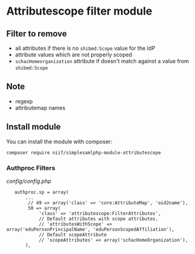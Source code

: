 Attributescope filter module
============================

## Filter to remove
* all attributes if there is no `shibmd:Scope` value for the IdP
* attribute values which are not properly scoped
* `schacHomeorganization` attribute if doesn't match against a value from `shibmd:Scope`

## Note
* regexp
* attributemap names

## Install module
You can install the module with composer:

    composer require niif/simplesamlphp-module-attributescope

### Authproc Filters

_config/config.php_

```
   authproc.sp = array(
       ...
        // 49 => array('class' => 'core:AttributeMap', 'oid2name'),
        50 => array(
            'class' => 'attributescope:FilterAttributes',
            // Default attributes with scope attributes.
            // 'attributesWithScope' => array('eduPersonPrincipalName', 'eduPersonScopedAffiliation'),
            // Default scopeAttribute
            // 'scopeAttributes' => array('schacHomeOrganization'),
       ),
```
